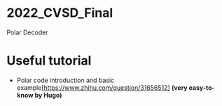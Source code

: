 # 2022_CVSD_Final
Polar Decoder 

# Useful tutorial 
- Polar code introduction and basic example[https://www.zhihu.com/question/31656512] **(very easy-to-know by Hugo)**
